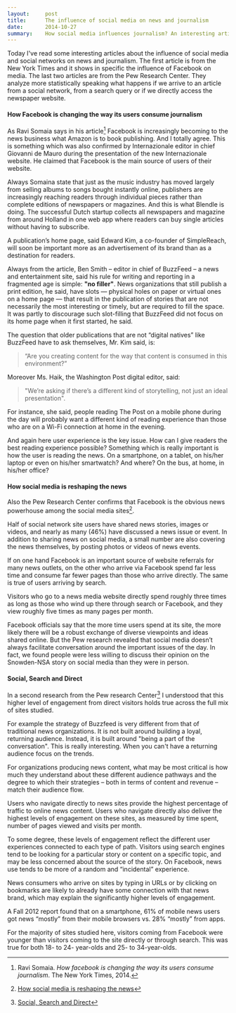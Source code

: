```yaml
---
layout:     post
title:      The influence of social media on news and journalism
date:       2014-10-27
summary:    How social media influences journalism? An interesting article from the NYT shows how Facebook has radically changed the way we consume news. Two reports from the Pew Research Center show how the engagment changes depanding on our source. Are we reading from a social network, from a search query or are we directly visiting the publisher website?  
---
```


Today I've read some interesting articles about the influence of social media and social networks on news and journalism. The first article is from the New York Times and it shows in specific the influence of Facebook on media. The last two articles are from the Pew Research Center. They analyze more statistically speaking what happens if we arrive to an article from a social network, from a search query or if we directly access the newspaper website.

#### How Facebook is changing the way its users consume journalism

As Ravi Somaia says in his article[^1] Facebook is increasingly becoming to the news business what Amazon is to book publishing. And I totally agree. This is something which was also confirmed by Internazionale editor in chief Giovanni de Mauro during the presentation of the new Internazionale website. He claimed that Facebook is the main source of users of their website.

Always Somaina state that just as the music industry has moved largely from selling albums to songs bought instantly online, publishers are increasingly reaching readers through individual pieces rather than complete editions of newspapers or magazines. And this is what Blendle is doing. The successful Dutch startup collects all newspapers and magazine from around Holland in one web app where readers can buy single articles without having to subscribe.

A publication’s home page, said Edward Kim, a co-founder of SimpleReach, will soon be important more as an advertisement of its brand than as a destination for readers.

Always from the article, Ben Smith – editor in chief of BuzzFeed – a news and entertainment site, said his rule for writing and reporting in a fragmented age is simple: __"no filler"__. News organizations that still publish a print edition, he said, have slots — physical holes on paper or virtual ones on a home page — that result in the publication of stories that are not necessarily the most interesting or timely, but are required to fill the space. It was partly to discourage such slot-filling that BuzzFeed did not focus on its home page when it first started, he said.

The question that older publications that are not “digital natives” like BuzzFeed have to ask themselves, Mr. Kim said, is: 

> “Are you creating content for the way that content is consumed in this environment?”

Moreover Ms. Haik, the Washington Post digital editor, said: 

> "We’re asking if there’s a different kind of storytelling, not just an ideal presentation". 

For instance, she said, people reading The Post on a mobile phone during the day will probably want a different kind of reading experience than those who are on a Wi-Fi connection at home in the evening.

And again here user experience is the key issue. How can I give readers the best reading experience possible? Something which is really important is how the user is reading the news. On a smartphone, on a tablet, on his/her laptop or even on his/her smartwatch? And where? On the bus, at home, in his/her office?

#### How social media is reshaping the news

Also the Pew Research Center confirms that Facebook is the obvious news powerhouse among the social media sites[^2].

Half of social network site users have shared news stories, images or videos, and nearly as many (46%) have discussed a news issue or event. In addition to sharing news on social media, a small number are also covering the news themselves, by posting photos or videos of news events. 

If on one hand Facebook is an important source of website referrals for many news outlets, on the other who arrive via Facebook spend far less time and consume far fewer pages than those who arrive directly. The same is true of users arriving by search.

Visitors who go to a news media website directly spend roughly three times as long as those who wind up there through search or Facebook, and they view roughly five times as many pages per month. 

Facebook officials say that the more time users spend at its site, the more likely there will be a robust exchange of diverse viewpoints and ideas shared online. But the Pew research revealed that social media doesn’t always facilitate conversation around the important issues of the day. In fact, we found people were less willing to discuss their opinion on the Snowden-NSA story on social media than they were in person.


#### Social, Search and Direct

In a second research from the Pew research Center[^3] I understood that this higher level of engagement from direct visitors holds true across the full mix of sites studied.

For example the strategy of Buzzfeed is very different from that of traditional news organizations. It is not built around building a loyal, returning audience. Instead, it is built around "being a part of the conversation". This is really interesting. When you can't have a returning audience focus on the trends.

For organizations producing news content, what may be most critical is how much they understand about these different audience pathways and the degree to which their strategies – both in terms of content and revenue – match their audience flow.

Users who navigate directly to news sites provide the highest percentage of traffic to online news content. Users who navigate directly also deliver the highest levels of engagement on these sites, as measured by time spent, number of pages viewed and visits per month.

To some degree, these levels of engagement reflect the different user experiences connected to each type of path. Visitors using search engines tend to be looking for a particular story or content on a specific topic, and may be less concerned about the source of the story. On Facebook, news use tends to be more of a random and “incidental” experience.

News consumers who arrive on sites by typing in URLs or by clicking on bookmarks are likely to already have some connection with that news brand, which may explain the significantly higher levels of engagement.

A Fall 2012 report found that on a smartphone, 61% of mobile news users got news “mostly” from their mobile browsers vs. 28% “mostly” from apps.

For the majority of sites studied here, visitors coming from Facebook were younger than visitors coming to the site directly or through search. This was true for both 18- to 24- year-olds and 25- to 34-year-olds.


[^1]: Ravi Somaia. _How facebook is changing the way its users consume journalism_. The New York Times, 2014.
[^2]: [How social media is reshaping the news](http://www.pewresearch.org/fact-tank/2014/09/24/how-social-media-is-reshaping-news/)
[^3]: [Social, Search and Direct](http://www.journalism.org/2014/03/13/social-search-direct/)

